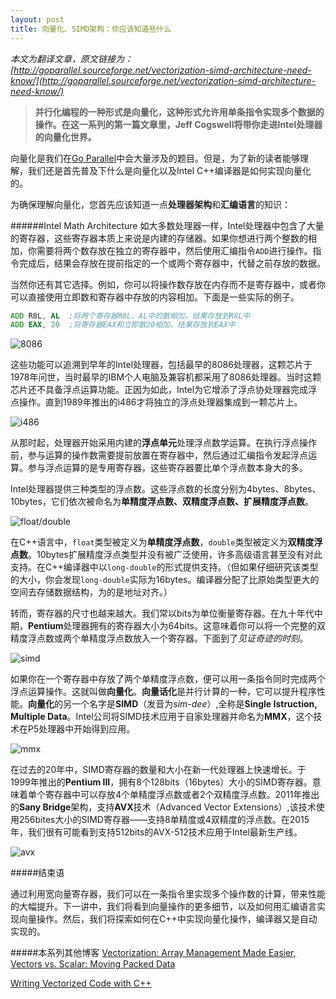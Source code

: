 ```yaml
---
layout: post
title: 向量化、SIMD架构：你应该知道些什么
---
```


*本文为翻译文章，原文链接为：[http://goparallel.sourceforge.net/vectorization-simd-architecture-need-know/](http://goparallel.sourceforge.net/vectorization-simd-architecture-need-know/)*

>**并行化编程的一种形式是向量化，这种形式允许用单条指令实现多个数据的操作。在这一系列的第一篇文章里，Jeff Cogswell将带你走进Intel处理器的向量化世界。**

向量化是我们在[Go Parallel](http://goparallel.sourceforge.net/)中会大量涉及的题目。但是，为了新的读者能够理解，我们还是首先普及下什么是向量化以及Intel C++编译器是如何实现向量化的。

为确保理解向量化，您首先应该知道一点**处理器架构**和**汇编语言**的知识：

######Intel Math Architecture
如大多数处理器一样，Intel处理器中包含了大量的寄存器，这些寄存器本质上来说是内建的存储器。如果你想进行两个整数的相加，你需要将两个数存放在独立的寄存器中，然后使用汇编指令`ADD`进行操作。指令完成后，结果会存放在提前指定的一个或两个寄存器中，代替之前存放的数据。

当然你还有其它选择。例如，你可以将操作数存放在内存而不是寄存器中，或者你可以直接使用立即数和寄存器中存放的内容相加。下面是一些实际的例子。

```asm
ADD R8L, AL  ;将两个寄存器R8L、AL中的数相加，结果存放到R8L中
ADD EAX, 20  ;将寄存器EAX和立即数20相加，结果存放到EAX中
```

![8086](http://upload.wikimedia.org/wikipedia/commons/d/d2/KL_USSR_KP1810BM86.jpg)

这些功能可以追溯到早年的Intel处理器，包括最早的8086处理器，这颗芯片于1978年问世，当时最早的IBM个人电脑及兼容机都采用了8086处理器。当时这颗芯片还不具备浮点运算功能。正因为如此，Intel为它增添了浮点协处理器完成浮点操作。直到1989年推出的i486才将独立的浮点处理器集成到一颗芯片上。

![i486](http://upload.wikimedia.org/wikipedia/commons/7/77/Intel_i486_dx4_100mhz_2007_03_27.jpg)

从那时起，处理器开始采用内建的**浮点单元**处理浮点数学运算。在执行浮点操作前，参与运算的操作数需要提前放置在寄存器中，然后通过汇编指令发起浮点运算。参与浮点运算的是专用寄存器，这些寄存器要比单个浮点数本身大的多。

Intel处理器提供三种类型的浮点数。这些浮点数的长度分别为4bytes、8bytes、10bytes，它们依次被命名为**单精度浮点数、双精度浮点数、扩展精度浮点数**。

![float/double](http://www.ibm.com/developerworks/cn/java/j-jtp0114/float.gif)

在C++语言中，`float`类型被定义为**单精度浮点数**，`double`类型被定义为**双精度浮点数**。10bytes扩展精度浮点类型并没有被广泛使用，许多高级语言甚至没有对此支持。在C++编译器中以`long-double`的形式提供支持。（但如果仔细研究该类型的大小，你会发现`long-double`实际为16bytes。编译器分配了比原始类型更大的空间去存储数据结构，为的是地址对齐。）

转而，寄存器的尺寸也越来越大。我们常以bits为单位衡量寄存器。在九十年代中期，**Pentium**处理器拥有的寄存器大小为64bits。这意味着你可以将一个完整的双精度浮点数或两个单精度浮点数放入一个寄存器。下面到了*见证奇迹的时刻*。

![simd](http://origin.arstechnica.com/cpu/1q00/simd/figure6.gif)

如果你在一个寄存器中存放了两个单精度浮点数，便可以用一条指令同时完成两个浮点运算操作。这就叫做**向量化**。**向量话化**是并行计算的一种，它可以提升程序性能。**向量化**的另一个名字是**SIMD**（发音为*sim-dee*）,全称是**Single Istruction, Multiple Data**。Intel公司将SIMD技术应用于自家处理器并命名为**MMX**，这个技术在P5处理器中开始得到应用。

![mmx](http://www.vector-logo.net/logo_preview/ai/i/Intel_MMX_big_logo.png)

在过去的20年中，SIMD寄存器的数量和大小在新一代处理器上快速增长。于1999年推出的**Pentium III**，拥有8个128bits（16bytes）大小的SIMD寄存器。意味着单个寄存器中可以存放4个单精度浮点数或者2个双精度浮点数。2011年推出的**Sany Bridge**架构，支持**AVX**技术（Advanced Vector Extensions）,该技术使用256bites大小的SIMD寄存器——支持8单精度或4双精度的浮点数。在2015年，我们很有可能看到支持512bits的AVX-512技术应用于Intel最新生产线。

![avx](http://static.betazeta.com/www.chw.net/up/2012/05/AVX-roadmap-portada.jpg)

#####结束语

通过利用宽向量寄存器，我们可以在一条指令里实现多个操作数的计算，带来性能的大幅提升。下一讲中，我们将看到向量操作的更多细节，以及如何用汇编语言实现向量操作。然后，我们将探索如何在C++中实现向量化操作，编译器又是自动实现的。

#####本系列其他博客
[Vectorization: Array Management Made Easier, Vectors vs. Scalar: Moving Packed Data](http://goparallel.sourceforge.net/vectorization-array-management-made-easier/)

[Writing Vectorized Code with C++](http://goparallel.sourceforge.net/writing-vectorized-code-c/)

